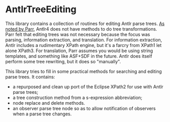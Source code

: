 # AntlrTreeEditing

This library contains a collection of routines for editing
Antlr parse trees. [As noted by Parr](https://theantlrguy.atlassian.net/wiki/spaces/~admin/blog/2012/12/08/524353/Tree+rewriting+in+ANTLR+v4),
Antlr4 does not have
methods to do tree transformations. Parr felt that editing
trees was not necessary because the focus was parsing, information
extraction, and translation. For information extraction, Antlr
includes a rudimentary XPath engine, but it's a farcry from
XPath1 let alone XPath3. For translation, Parr assumes you would
be using string templates, and something like ASF+SDF in the future.
Antlr does itself perform some tree rewriting, but it does so
"manually".

This library tries to fill in some practical methods for
searching and editing parse trees. It contains:

* a repurposed and clean up port of the Eclipse XPath2 for use with
Antlr parse trees;
* a tree construction method from a s-expression abbreviation;
* node replace and delete methods.
* an observer parse tree node so as to allow notification of observers
when a parse tree changes.
